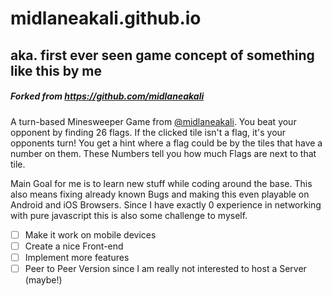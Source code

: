 # midlaneakali.github.io
## aka. first ever seen game concept of something like this by me
##### Forked from https://github.com/midlaneakali
A turn-based Minesweeper Game from [@midlaneakali](https://github.com/midlaneakali).
You beat your opponent by finding 26 flags. If the clicked tile isn't a flag, it's your opponents turn!
You get a hint where a flag could be by the tiles that have a number on them. These Numbers tell you how much Flags are next to that tile.

Main Goal for me is to learn new stuff while coding around the base. This also means fixing already known Bugs and making this even playable on Android and iOS Browsers. Since I have exactly 0 experience in networking with pure javascript this is also some challenge to myself.
- [ ] Make it work on mobile devices
- [ ] Create a nice Front-end
- [ ] Implement more features
- [ ] Peer to Peer Version since I am really not interested to host a Server (maybe!)

